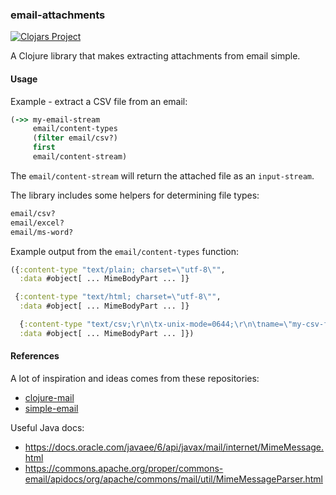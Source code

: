 ### email-attachments

[![Clojars Project](https://img.shields.io/clojars/v/email-attachments.svg)](https://clojars.org/email-attachments)

A Clojure library that makes extracting attachments from email simple.

#### Usage

Example - extract a CSV file from an email:

``` clojure
(->> my-email-stream
     email/content-types
     (filter email/csv?)
     first
     email/content-stream)
```

The `email/content-stream` will return the attached file as an `input-stream`.

The library includes some helpers for determining file types:

``` clojure
email/csv?
email/excel?
email/ms-word?
```

Example output from the `email/content-types` function:

``` clojure
({:content-type "text/plain; charset=\"utf-8\"",
  :data #object[ ... MimeBodyPart ... ]}

 {:content-type "text/html; charset=\"utf-8\"",
  :data #object[ ... MimeBodyPart ... ]}

  {:content-type "text/csv;\r\n\tx-unix-mode=0644;\r\n\tname=\"my-csv-file.csv\"",
  :data #object[ ... MimeBodyPart ... ]})
```

#### References
A lot of inspiration and ideas comes from these repositories:

* [clojure-mail](https://github.com/owainlewis/clojure-mail)
* [simple-email](https://github.com/kisom/simple-email)

Useful Java docs:
* https://docs.oracle.com/javaee/6/api/javax/mail/internet/MimeMessage.html
* https://commons.apache.org/proper/commons-email/apidocs/org/apache/commons/mail/util/MimeMessageParser.html
